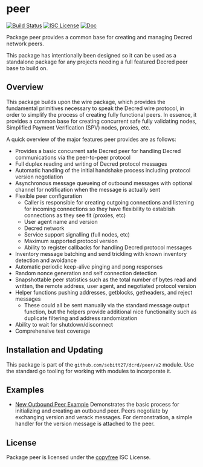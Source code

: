 peer
====

[![Build Status](https://github.com/sebitt27/dcrd/workflows/Build%20and%20Test/badge.svg)](https://github.com/sebitt27/dcrd/actions)
[![ISC License](https://img.shields.io/badge/license-ISC-blue.svg)](http://copyfree.org)
[![Doc](https://img.shields.io/badge/doc-reference-blue.svg)](https://pkg.go.dev/github.com/sebitt27/dcrd/peer/v2)

Package peer provides a common base for creating and managing Decred network
peers.

This package has intentionally been designed so it can be used as a standalone
package for any projects needing a full featured Decred peer base to build on.

## Overview

This package builds upon the wire package, which provides the fundamental
primitives necessary to speak the Decred wire protocol, in order to simplify
the process of creating fully functional peers.  In essence, it provides a
common base for creating concurrent safe fully validating nodes, Simplified
Payment Verification (SPV) nodes, proxies, etc.

A quick overview of the major features peer provides are as follows:

 - Provides a basic concurrent safe Decred peer for handling Decred
   communications via the peer-to-peer protocol
 - Full duplex reading and writing of Decred protocol messages
 - Automatic handling of the initial handshake process including protocol
   version negotiation
 - Asynchronous message queueing of outbound messages with optional channel for
   notification when the message is actually sent
 - Flexible peer configuration
   - Caller is responsible for creating outgoing connections and listening for
     incoming connections so they have flexibility to establish connections as
     they see fit (proxies, etc)
   - User agent name and version
   - Decred network
   - Service support signalling (full nodes, etc)
   - Maximum supported protocol version
   - Ability to register callbacks for handling Decred protocol messages
 - Inventory message batching and send trickling with known inventory detection
   and avoidance
 - Automatic periodic keep-alive pinging and pong responses
 - Random nonce generation and self connection detection
 - Snapshottable peer statistics such as the total number of bytes read and
   written, the remote address, user agent, and negotiated protocol version
 - Helper functions pushing addresses, getblocks, getheaders, and reject
   messages
   - These could all be sent manually via the standard message output function,
     but the helpers provide additional nice functionality such as duplicate
     filtering and address randomization
 - Ability to wait for shutdown/disconnect
 - Comprehensive test coverage

## Installation and Updating

This package is part of the `github.com/sebitt27/dcrd/peer/v2` module.  Use the
standard go tooling for working with modules to incorporate it.

## Examples

* [New Outbound Peer Example](https://pkg.go.dev/github.com/sebitt27/dcrd/peer/v2#example-package-NewOutboundPeer)
  Demonstrates the basic process for initializing and creating an outbound peer.
  Peers negotiate by exchanging version and verack messages.  For demonstration,
  a simple handler for the version message is attached to the peer.

## License

Package peer is licensed under the [copyfree](http://copyfree.org) ISC License.

